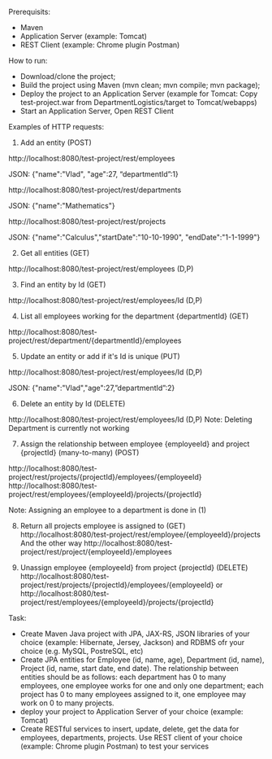 Prerequisits:

- Maven
- Application Server (example: Tomcat)
- REST Client (example: Chrome plugin Postman)

How to run:

- Download/clone the project;
- Build the project using Maven (mvn clean; mvn compile; mvn package);
- Deploy the project to an Application Server (example for Tomcat: Copy test-project.war from DepartmentLogistics/target to Tomcat/webapps)
- Start an Application Server, Open REST Client 

Examples of HTTP requests:

1) Add an entity (POST)

http://localhost:8080/test-project/rest/employees

JSON: {"name":"Vlad", "age":27, “departmentId”:1}

http://localhost:8080/test-project/rest/departments

JSON: {"name":"Mathematics"}

http://localhost:8080/test-project/rest/projects

JSON: {"name":"Calculus","startDate":"10-10-1990", "endDate":"1-1-1999"}

2) Get all entities (GET)

http://localhost:8080/test-project/rest/employees (D,P)

3)  Find an entity by Id (GET)

http://localhost:8080/test-project/rest/employees/Id (D,P)

4) List all employees working for the department {departmentId} (GET) 

http://localhost:8080/test-project/rest/department/{departmentId}/employees

5) Update an entity or add if it's Id is unique (PUT)

http://localhost:8080/test-project/rest/employees/Id (D,P)

JSON: {"name":"Vlad","age":27,”departmentId”:2}

6) Delete an entity by Id (DELETE)

http://localhost:8080/test-project/rest/employees/Id (D,P)
Note: Deleting Department is currently not working

7) Assign the relationship between employee {employeeId} and project {projectId}
(many-to-many) (POST)

http://localhost:8080/test-project/rest/projects/{projectId}/employees/{employeeId}  
http://localhost:8080/test-project/rest/employees/{employeeId}/projects/{projectId}

Note: Assigning an employee to a department is done in (1)

8) Return all projects employee is assigned to (GET) 
http://localhost:8080/test-project/rest/employee/{employeeId}/projects
And the other way
http://localhost:8080/test-project/rest/project/{employeeId}/employees


9) Unassign employee {employeeId} from project {projectId} (DELETE)
http://localhost:8080/test-project/rest/projects/{projectId}/employees/{employeeId} or 
http://localhost:8080/test-project/rest/employees/{employeeId}/projects/{projectId}

Task:


- Create Maven Java project with JPA, JAX-RS, JSON libraries of your choice (example: Hibernate, Jersey, Jackson) and RDBMS ofr your choice (e.g. MySQL, PostreSQL, etc)
- Create JPA entities for Employee (id, name, age), Department (id, name), Project (id, name, start date, end date). The relationship between entities should be as follows: each department has 0 to many employees, one employee works for one and only one department; each project has 0 to many employees assigned to it, one employee may work on 0 to many projects. 
- deploy your project to Application Server of your choice (example: Tomcat)
- Create RESTful services to insert, update, delete, get the data for employees, departments, projects. Use REST client of your choice (example: Chrome plugin Postman) to test your services
